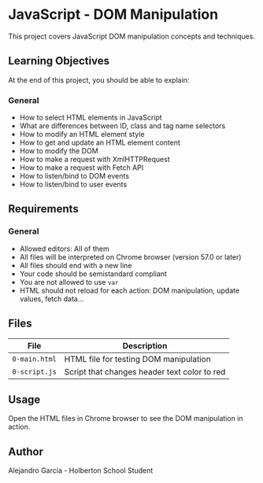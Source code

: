 # JavaScript - DOM Manipulation

This project covers JavaScript DOM manipulation concepts and techniques.

## Learning Objectives

At the end of this project, you should be able to explain:

### General
- How to select HTML elements in JavaScript
- What are differences between ID, class and tag name selectors
- How to modify an HTML element style
- How to get and update an HTML element content
- How to modify the DOM
- How to make a request with XmlHTTPRequest
- How to make a request with Fetch API
- How to listen/bind to DOM events
- How to listen/bind to user events

## Requirements

### General
- Allowed editors: All of them
- All files will be interpreted on Chrome browser (version 57.0 or later)
- All files should end with a new line
- Your code should be semistandard compliant
- You are not allowed to use `var`
- HTML should not reload for each action: DOM manipulation, update values, fetch data…

## Files

| File | Description |
|------|-------------|
| `0-main.html` | HTML file for testing DOM manipulation |
| `0-script.js` | Script that changes header text color to red |

## Usage

Open the HTML files in Chrome browser to see the DOM manipulation in action.

## Author

Alejandro Garcia - Holberton School Student
